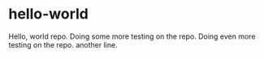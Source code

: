 # hello-world
Hello, world repo.
Doing some more testing on the repo.
Doing even more testing on the repo.
another line.
